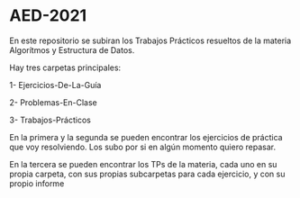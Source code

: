 # AED-2021
En este repositorio se subiran los Trabajos Prácticos resueltos de la materia Algorítmos y Estructura de Datos.

Hay tres carpetas principales: 

1- Ejercicios-De-La-Guía 

2- Problemas-En-Clase

3- Trabajos-Prácticos
 

En la primera y la segunda se pueden encontrar los ejercicios de práctica que voy resolviendo. Los subo por si en algún momento quiero repasar.

En la tercera se pueden encontrar los TPs de la materia, cada uno en su propia carpeta, con sus propias subcarpetas para cada ejercicio, y con su propio informe
